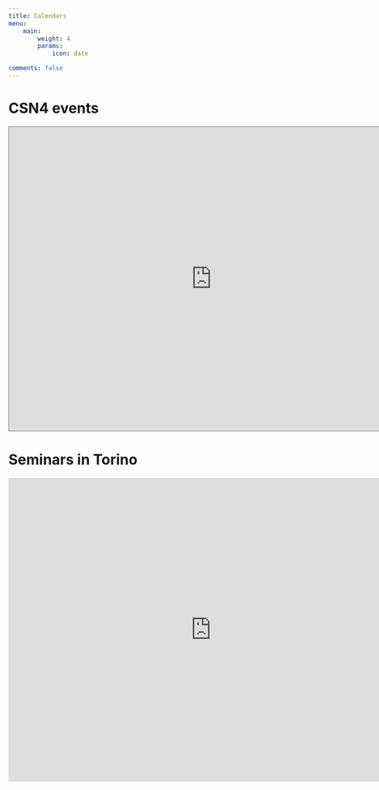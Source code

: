 ```yaml
---
title: Calendars
menu:
    main: 
        weight: 4
        params:
            icon: date

comments: false
---
```

# CSN4 events

<iframe src="https://calendar.google.com/calendar/embed?height=600&wkst=1&ctz=Europe%2FRome&showPrint=0&title=CSN4%20events&src=NGowb2VibHMzb2gydXE4MXY1NTBnNnF1MWw0ZTk5Z3ZAaW1wb3J0LmNhbGVuZGFyLmdvb2dsZS5jb20&color=%23ef6c00" style="border:solid 1px #777" width="800" height="600" frameborder="0" scrolling="no"></iframe>

<!-- &mode=AGENDA -->
# Seminars in Torino

<iframe src="https://calendar.google.com/calendar/embed?height=600&wkst=1&ctz=Europe%2FRome&showPrint=0&title=Theory%20Seminars%20in%20Torino&src=Y180ZHI0bHZzNXRwZjY1ODBhbTRxZTJsaGhzOEBncm91cC5jYWxlbmRhci5nb29nbGUuY29t&src=Y18zMWUwN2E2MmUyNTliODA4ZGFhOTNlYzZjM2Y3NGExMGE2N2UxMGYzOGNiOTc4OTJjMzg4MWI3NGMzODU4Y2E0QGdyb3VwLmNhbGVuZGFyLmdvb2dsZS5jb20&src=Y18xMDlmNjQ3Yjg1MTY2NzRhYWMzM2QxODY4MDIwYTk4YTU5YjFkOWU2NmUxZWE3MTkzMzc1YjRhODgyNTliMDIxQGdyb3VwLmNhbGVuZGFyLmdvb2dsZS5jb20&src=Y19mYzMxMzg5MjMyNTY3ZTljNzdkZmE0MjM1OWE4NDY5NGFjNmYwMTUwNjQ4MjljODE2ZmY4ZDhjMzc1OWFjOTA2QGdyb3VwLmNhbGVuZGFyLmdvb2dsZS5jb20&src=dG90aGNvbGxvcXVpYUBnbWFpbC5jb20&color=%23F6BF26&color=%23AD1457&color=%23F09300&color=%23616161&color=%233F51B5" style="border-width:0" width="800" height="600" frameborder="0" scrolling="no"></iframe>




<!-- This page's frontmatter: -->

<!-- ```yaml -->
<!-- links: -->
<!--   - title: GitHub -->
<!--     description: GitHub is the world's largest software development platform. -->
<!--     website: https://github.com -->
<!--     image: https://github.githubassets.com/images/modules/logos_page/GitHub-Mark.png -->
<!--   - title: TypeScript -->
<!--     description: TypeScript is a typed superset of JavaScript that compiles to plain JavaScript. -->
<!--     website: https://www.typescriptlang.org -->
<!--     image: ts-logo-128.jpg -->
<!-- ``` -->

<!-- `image` field accepts both local and external images. -->
